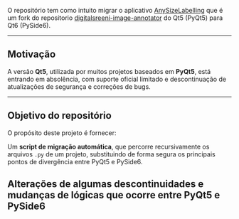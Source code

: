 
O repositório tem como intuito migrar o aplicativo [AnySizeLabelling](https://github.com/LPG-Uerj/AnySizeLabeling) que é um fork do repositorio [digitalsreeni-image-annotator](https://github.com/bnsreenu/digitalsreeni-image-annotator) do Qt5 (PyQt5) para Qt6 (PySide6).

---

## Motivação

A versão **Qt5**, utilizada por muitos projetos baseados em **PyQt5**, está entrando em absolência, com suporte oficial limitado e descontinuação de atualizações de segurança e correções de bugs.


---

## Objetivo do repositório

O propósito deste projeto é fornecer:

Um **script de migração automática**, que percorre recursivamente os arquivos `.py` de um projeto, substituindo de forma segura os principais pontos de divergência entre PyQt5 e PySide6.

Alterações de algumas descontinuidades e mudanças de lógicas que ocorre entre PyQt5 e PySide6
---

